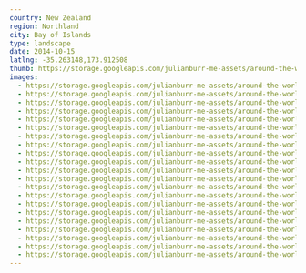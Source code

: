 ```yaml
---
country: New Zealand
region: Northland
city: Bay of Islands
type: landscape
date: 2014-10-15
latlng: -35.263148,173.912508
thumb: https://storage.googleapis.com/julianburr-me-assets/around-the-world/new-zealand/bay-of-islands/IMG_6774--thumb.JPG
images:
  - https://storage.googleapis.com/julianburr-me-assets/around-the-world/new-zealand/bay-of-islands/IMG_6641.JPG
  - https://storage.googleapis.com/julianburr-me-assets/around-the-world/new-zealand/bay-of-islands/IMG_6624.JPG
  - https://storage.googleapis.com/julianburr-me-assets/around-the-world/new-zealand/bay-of-islands/IMG_6709.JPG
  - https://storage.googleapis.com/julianburr-me-assets/around-the-world/new-zealand/bay-of-islands/IMG_6697.JPG
  - https://storage.googleapis.com/julianburr-me-assets/around-the-world/new-zealand/bay-of-islands/IMG_6774.JPG
  - https://storage.googleapis.com/julianburr-me-assets/around-the-world/new-zealand/bay-of-islands/IMG_6776.JPG
  - https://storage.googleapis.com/julianburr-me-assets/around-the-world/new-zealand/bay-of-islands/IMG_6581.JPG
  - https://storage.googleapis.com/julianburr-me-assets/around-the-world/new-zealand/bay-of-islands/IMG_6746.JPG
  - https://storage.googleapis.com/julianburr-me-assets/around-the-world/new-zealand/bay-of-islands/IMG_6636.JPG
  - https://storage.googleapis.com/julianburr-me-assets/around-the-world/new-zealand/bay-of-islands/IMG_6775.JPG
  - https://storage.googleapis.com/julianburr-me-assets/around-the-world/new-zealand/bay-of-islands/IMG_6765.JPG
  - https://storage.googleapis.com/julianburr-me-assets/around-the-world/new-zealand/bay-of-islands/IMG_6603.JPG
  - https://storage.googleapis.com/julianburr-me-assets/around-the-world/new-zealand/bay-of-islands/IMG_6612.JPG
  - https://storage.googleapis.com/julianburr-me-assets/around-the-world/new-zealand/bay-of-islands/IMG_6728.JPG
  - https://storage.googleapis.com/julianburr-me-assets/around-the-world/new-zealand/bay-of-islands/IMG_6610.JPG
  - https://storage.googleapis.com/julianburr-me-assets/around-the-world/new-zealand/bay-of-islands/IMG_6616.JPG
  - https://storage.googleapis.com/julianburr-me-assets/around-the-world/new-zealand/bay-of-islands/IMG_6688.JPG
  - https://storage.googleapis.com/julianburr-me-assets/around-the-world/new-zealand/bay-of-islands/IMG_6767.JPG
  - https://storage.googleapis.com/julianburr-me-assets/around-the-world/new-zealand/bay-of-islands/IMG_6672.JPG
  - https://storage.googleapis.com/julianburr-me-assets/around-the-world/new-zealand/bay-of-islands/IMG_6673.JPG
  - https://storage.googleapis.com/julianburr-me-assets/around-the-world/new-zealand/bay-of-islands/IMG_6757.JPG
---
```

